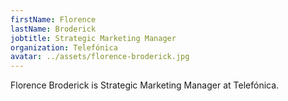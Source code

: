 ```yaml
---
firstName: Florence
lastName: Broderick
jobtitle: Strategic Marketing Manager
organization: Telefónica
avatar: ../assets/florence-broderick.jpg
---
```


Florence Broderick is Strategic Marketing Manager at Telefónica.
